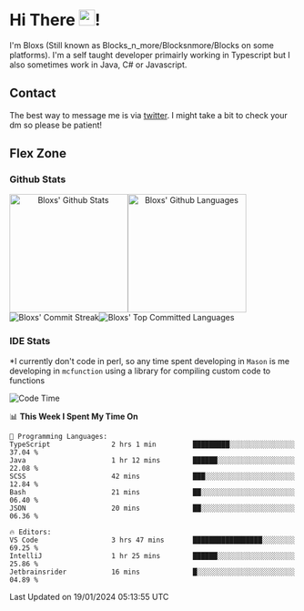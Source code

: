 # Hi There <img src="https://media.giphy.com/media/hvRJCLFzcasrR4ia7z/giphy.gif" width="28">!
I'm Bloxs (Still known as Blocks_n_more/Blocksnmore/Blocks on some platforms). I'm a self taught developer primairly working in Typescript but I also sometimes work in Java, C# or Javascript. 

## Contact
The best way to message me is via [twitter](https://twitter.com/blocksnmore). I might take a bit to check your dm so please be patient!

## Flex Zone
### Github Stats
<div style="display: flex;" align="center">
  <img src="https://readme-stats-gules.vercel.app/api?username=Blocksnmore&bg_color=23272A&show_icons=true&count_private=true&title_color=fff&text_color=fff&icon_color=3d34eb&hide_border=true&border_radius=10" alt="Bloxs' Github Stats" style="height: 13rem" />
 <img src="https://readme-stats-gules.vercel.app/api/top-langs/?username=Blocksnmore&layout=donut&count_private=true&hide_border=true&bg_color=23272A&title_color=fff&text_color=fff&icon_color=3d34eb&border_radius=10" alt="Bloxs' Github Languages" style="height: 13rem;" />
</div>
<div style="display: flex;" align="center">
  <img src="https://streak-stats.demolab.com?user=Blocksnmore&theme=github-dark-blue&hide_border=true" alt="Bloxs' Commit Streak">
  <img src="http://github-profile-summary-cards.vercel.app/api/cards/most-commit-language?username=Blocksnmore&theme=github_dark" alt="Bloxs' Top Committed Languages">
</div>

### IDE Stats
*I currently don't code in perl, so any time spent developing in `Mason` is me developing in `mcfunction` using a library for compiling custom code to functions
<!--START_SECTION:waka-->
![Code Time](http://img.shields.io/badge/Code%20Time-716%20hrs%202%20mins-blue)

📊 **This Week I Spent My Time On** 

```text
💬 Programming Languages: 
TypeScript               2 hrs 1 min         █████████░░░░░░░░░░░░░░░░   37.04 % 
Java                     1 hr 12 mins        ██████░░░░░░░░░░░░░░░░░░░   22.08 % 
SCSS                     42 mins             ███░░░░░░░░░░░░░░░░░░░░░░   12.84 % 
Bash                     21 mins             ██░░░░░░░░░░░░░░░░░░░░░░░   06.40 % 
JSON                     20 mins             ██░░░░░░░░░░░░░░░░░░░░░░░   06.36 % 

🔥 Editors: 
VS Code                  3 hrs 47 mins       █████████████████░░░░░░░░   69.25 % 
IntelliJ                 1 hr 25 mins        ██████░░░░░░░░░░░░░░░░░░░   25.86 % 
Jetbrainsrider           16 mins             █░░░░░░░░░░░░░░░░░░░░░░░░   04.89 % 
```


 Last Updated on 19/01/2024 05:13:55 UTC
<!--END_SECTION:waka-->
